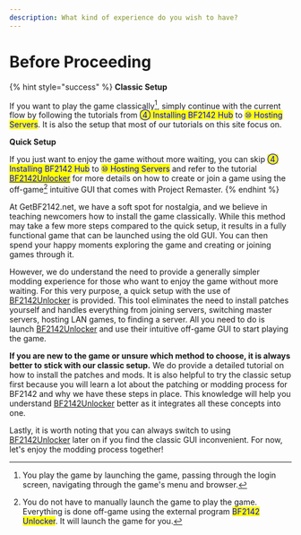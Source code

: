 ```yaml
---
description: What kind of experience do you wish to have?
---
```


# Before Proceeding

{% hint style="success" %}
**Classic Setup**

If you want to play the game classically[^1], simply continue with the current flow by following the tutorials from <mark style="color:blue;">④ Installing BF2142 Hub</mark> to <mark style="color:blue;">⑩ Hosting Servers</mark>. It is also the setup that most of our tutorials on this site focus on.



**Quick Setup**

If you just want to enjoy the game without more waiting, you can skip <mark style="color:blue;">④ Installing BF2142 Hub</mark> to <mark style="color:blue;">⑩ Hosting Servers</mark> and refer to the tutorial [<mark style="color:blue;">BF2142Unlocker</mark>](../enhancement/using-bf2142-unlocker.md) for more details on how to create or join a game using the off-game[^2] intuitive GUI that comes with Project Remaster.
{% endhint %}

At GetBF2142.net, we have a soft spot for nostalgia, and we believe in teaching newcomers how to install the game classically. While this method may take a few more steps compared to the quick setup, it results in a fully functional game that can be launched using the old GUI. You can then spend your happy moments exploring the game and creating or joining games through it.

However, we do understand the need to provide a generally simpler modding experience for those who want to enjoy the game without more waiting. For this very purpose, a quick setup with the use of [BF2142Unlocker](../enhancement/using-bf2142-unlocker.md) is provided. This tool eliminates the need to install patches yourself and handles everything from joining servers, switching master servers, hosting LAN games, to finding a server. All you need to do is launch [BF2142Unlocker](../enhancement/using-bf2142-unlocker.md) and use their intuitive off-game GUI to start playing the game.

**If you are new to the game or unsure which method to choose, it is always better to stick with our classic setup.** We do provide a detailed tutorial on how to install the patches and mods. It is also helpful to try the classic setup first because you will learn a lot about the patching or modding process for BF2142 and why we have these steps in place. This knowledge will help you understand [BF2142Unlocker](../enhancement/using-bf2142-unlocker.md) better as it integrates all these concepts into one.

Lastly, it is worth noting that you can always switch to using [BF2142Unlocker](../enhancement/using-bf2142-unlocker.md) later on if you find the classic GUI inconvenient. For now, let's enjoy the modding process together!

[^1]: You play the game by launching the game, passing through the login screen, navigating through the game's menu and browser.

[^2]: You do not have to manually launch the game to play the game. Everything is done off-game using the external program <mark style="color:blue;">BF2142 Unlocker</mark>. It will launch the game for you.
